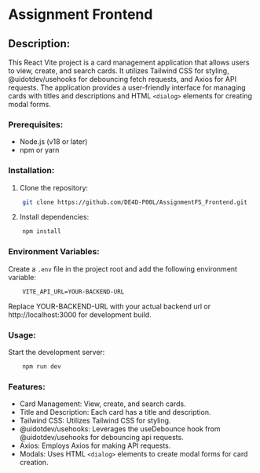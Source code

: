 # Assignment Frontend

## Description:

This React Vite project is a card management application that allows users to view, create, and search cards. It utilizes Tailwind CSS for styling, @uidotdev/usehooks for debouncing fetch requests, and Axios for API requests. The application provides a user-friendly interface for managing cards with titles and descriptions and HTML `<dialog>` elements for creating modal forms.

### Prerequisites:

- Node.js (v18 or later)
- npm or yarn

### Installation:

1. Clone the repository:

```bash
    git clone https://github.com/DE4D-P00L/AssignmentFS_Frontend.git
```

2. Install dependencies:

```bash
    npm install
```

### Environment Variables:

Create a `.env` file in the project root and add the following environment variable:

```
    VITE_API_URL=YOUR-BACKEND-URL
```

Replace YOUR-BACKEND-URL with your actual backend url or http://localhost:3000 for development build.

### Usage:

Start the development server:

```bash
    npm run dev
```

### Features:

- Card Management: View, create, and search cards.
- Title and Description: Each card has a title and description.
- Tailwind CSS: Utilizes Tailwind CSS for styling.
- @uidotdev/usehooks: Leverages the useDebounce hook from @uidotdev/usehooks for debouncing api requests.
- Axios: Employs Axios for making API requests.
- Modals: Uses HTML `<dialog>` elements to create modal forms for card creation.

